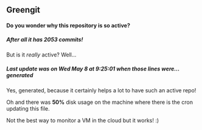## Greengit

#### Do you wonder why this repository is so active?

##### After all it has 2053 commits!

But is it *really* active? Well...

##### Last update was on Wed May 8 at 9:25:01 when those lines were... generated

Yes, generated, because it certainly helps a lot to have such an active repo!

Oh and there was **50%** disk usage on the machine
where there is the cron updating this file.

Not the best way to monitor a VM in the cloud but it works! :)
